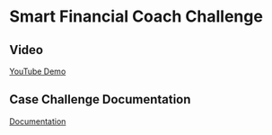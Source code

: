 # Smart Financial Coach Challenge

## Video
[YouTube Demo](https://youtu.be/QmxrfGDtZog) 

## Case Challenge Documentation
[Documentation](/DOCUMENTATION.md) 

